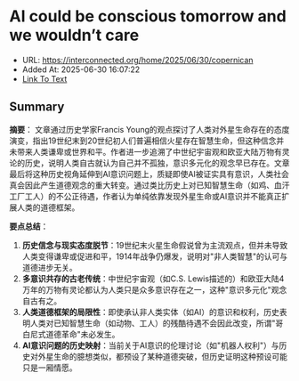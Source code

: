 # AI could be conscious tomorrow and we wouldn’t care
- URL: https://interconnected.org/home/2025/06/30/copernican
- Added At: 2025-06-30 16:07:22
- [Link To Text](2025-06-30-ai-could-be-conscious-tomorrow-and-we-wouldn’t-care_raw.md)

## Summary
**摘要**：
文章通过历史学家Francis Young的观点探讨了人类对外星生命存在的态度演变，指出19世纪末到20世纪初人们普遍相信火星存在智慧生命，但这种信念并未带来人类谦卑或世界和平。作者进一步追溯了中世纪宇宙观和欧亚大陆万物有灵论的历史，说明人类自古就认为自己并不孤独，意识多元化的观念早已存在。文章最后将这种历史视角延伸到AI意识问题上，质疑即使AI被证实具有意识，人类社会真会因此产生道德观念的重大转变。通过类比历史上对已知智慧生命（如鸡、血汗工厂工人）的不公正待遇，作者认为单纯依靠发现外星生命或AI意识并不能真正扩展人类的道德框架。

**要点总结**：
1. **历史信念与现实态度脱节**：19世纪末火星生命假说曾为主流观点，但并未导致人类变得谦卑或促进和平，1914年战争仍爆发，说明对"非人类智慧"的认可与道德进步无关。
2. **多意识共存的古老传统**：中世纪宇宙观（如C.S. Lewis描述的）和欧亚大陆4万年的万物有灵论都认为人类只是众多意识存在之一，这种"意识多元化"观念自古有之。
3. **人类道德框架的局限性**：即使承认非人类实体（如AI）的意识和权利，历史表明人类对已知智慧生命（如动物、工人）的残酷待遇不会因此改变，所谓"哥白尼式道德革命"未必发生。
4. **AI意识问题的历史映射**：当前关于AI意识的伦理讨论（如"机器人权利"）与历史对外星生命的臆想类似，都预设了某种道德突破，但历史证明这种预设可能只是一厢情愿。
